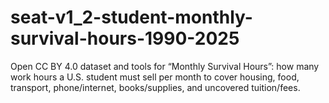 # seat-v1_2-student-monthly-survival-hours-1990-2025
Open CC BY 4.0 dataset and tools for “Monthly Survival Hours”: how many work hours a U.S. student must sell per month to cover housing, food, transport, phone/internet, books/supplies, and uncovered tuition/fees.
